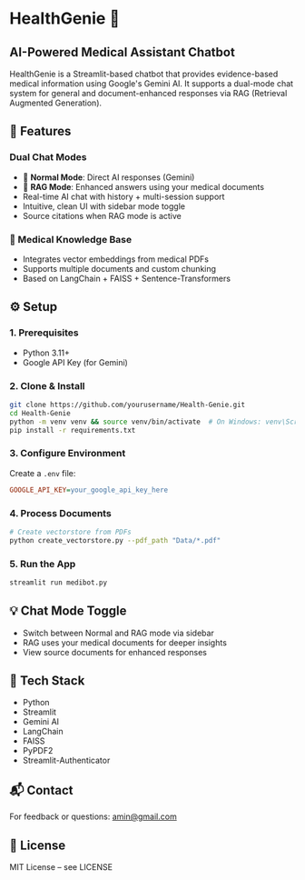 # HealthGenie 🏥
## AI-Powered Medical Assistant Chatbot

HealthGenie is a Streamlit-based chatbot that provides evidence-based medical information using Google's Gemini AI. It supports a dual-mode chat system for general and document-enhanced responses via RAG (Retrieval Augmented Generation).

## 🚀 Features

### Dual Chat Modes
- 🔹 **Normal Mode**: Direct AI responses (Gemini)
- 🔹 **RAG Mode**: Enhanced answers using your medical documents
- Real-time AI chat with history + multi-session support
- Intuitive, clean UI with sidebar mode toggle
- Source citations when RAG mode is active

### 🧠 Medical Knowledge Base
- Integrates vector embeddings from medical PDFs
- Supports multiple documents and custom chunking
- Based on LangChain + FAISS + Sentence-Transformers

## ⚙️ Setup

### 1. Prerequisites
- Python 3.11+
- Google API Key (for Gemini)

### 2. Clone & Install
```bash
git clone https://github.com/yourusername/Health-Genie.git
cd Health-Genie
python -m venv venv && source venv/bin/activate  # On Windows: venv\Scripts\activate
pip install -r requirements.txt
```

### 3. Configure Environment
Create a `.env` file:
```ini
GOOGLE_API_KEY=your_google_api_key_here
```

### 4. Process Documents
```bash
# Create vectorstore from PDFs
python create_vectorstore.py --pdf_path "Data/*.pdf"
```

### 5. Run the App
```bash
streamlit run medibot.py
```

## 💡 Chat Mode Toggle
- Switch between Normal and RAG mode via sidebar
- RAG uses your medical documents for deeper insights
- View source documents for enhanced responses

## 🧰 Tech Stack
- Python
- Streamlit
- Gemini AI
- LangChain
- FAISS
- PyPDF2
- Streamlit-Authenticator

## 📬 Contact
For feedback or questions: amin@gmail.com

## 📄 License
MIT License – see LICENSE


